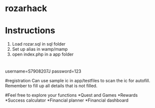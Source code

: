 # rozarhack

# Instructions 
1. Load rozar.sql in sql folder
2. Set up alias in wamp/mamp
3. open index.php in a app folder
#

username=S7908207J
password=123

#registration
Can use sample ic in app/testfiles to scan the ic for autofill.
Remember to fill up all details that is not filled.

#Feel free to explore your functions 
*Quest and Games
*Rewards
*Success calculator
*Financial planner
*Financial dashboard


